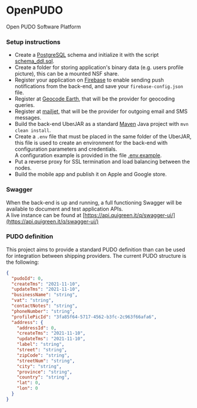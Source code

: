 # OpenPUDO
Open PUDO Software Platform

### Setup instructions
- Create a [PostgreSQL](https://www.postgresql.org/) schema and initialize it with the script [schema_ddl.sql](openpudo-rest/assets/sql/schema_ddl.sql).
- Create a folder for storing application's binary data (e.g. users profile picture), this can be a mounted NSF share.
- Register your application on [Firebase](https://firebase.google.com/) to enable sending push notifications from the back-end, and save your `firebase-config.json` file.
- Register at [Geocode Earth](https://geocode.earth/), that will be the provider for geocoding queries.
- Register at [mailjet](https://www.mailjet.com/), that will be the provider for outgoing email and SMS messages.
- Build the back-end UberJAR as a standard [Maven](https://maven.apache.org/) Java project with `mvn clean install`.
- Create a `.env` file that must be placed in the same folder of the UberJAR, this file is used to create an environment for the back-end with configuration parameters and credentials.  
A configuration example is provided in the file [.env.example](openpudo-rest/assets/config/.env.example).
- Put a reverse proxy for SSL termination and load balancing between the nodes.
- Build the mobile app and publish it on Apple and Google store.

### Swagger
When the back-end is up and running, a full functioning Swagger will be available to document and test application APIs.  
A live instance can be found at [https://api.quigreen.it/q/swagger-ui/](https://api.quigreen.it/q/swagger-ui/)

### PUDO definition
This project aims to provide a standard PUDO definition than can be used for integration between shipping providers. The current PUDO structure is the following:

```json
{
  "pudoId": 0,
  "createTms": "2021-11-10",
  "updateTms": "2021-11-10",
  "businessName": "string",
  "vat": "string",
  "contactNotes": "string",
  "phoneNumber": "string",
  "profilePicId": "3fa85f64-5717-4562-b3fc-2c963f66afa6",
  "address": {
    "addressId": 0,
    "createTms": "2021-11-10",
    "updateTms": "2021-11-10",
    "label": "string",
    "street": "string",
    "zipCode": "string",
    "streetNum": "string",
    "city": "string",
    "province": "string",
    "country": "string",
    "lat": 0,
    "lon": 0
  }
}
```